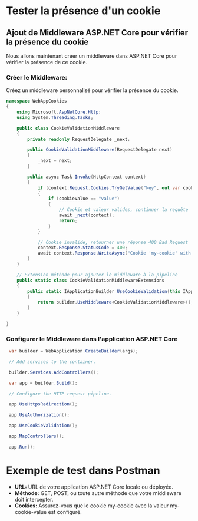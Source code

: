 # Tester la présence d'un cookie

## Ajout de Middleware ASP.NET Core pour vérifier la présence du cookie

Nous allons maintenant créer un middleware dans ASP.NET Core pour vérifier la présence de ce cookie.

### Créer le Middleware:

Créez un middleware personnalisé pour vérifier la présence du cookie.

``` csharp
namespace WebAppCookies
{
    using Microsoft.AspNetCore.Http;
    using System.Threading.Tasks;

    public class CookieValidationMiddleware
    {
        private readonly RequestDelegate _next;

        public CookieValidationMiddleware(RequestDelegate next)
        {
            _next = next;
        }

        public async Task Invoke(HttpContext context)
        {
            if (context.Request.Cookies.TryGetValue("key", out var cookieValue))
            {
                if (cookieValue == "value")
                {
                    // Cookie et valeur valides, continuer la requête
                    await _next(context);
                    return;
                }
            }

            // Cookie invalide, retourner une réponse 400 Bad Request
            context.Response.StatusCode = 400;
            await context.Response.WriteAsync("Cookie 'my-cookie' with value 'my-cookie-value' is required.");
        }
    }

    // Extension méthode pour ajouter le middleware à la pipeline
    public static class CookieValidationMiddlewareExtensions
    {
        public static IApplicationBuilder UseCookieValidation(this IApplicationBuilder builder)
        {
            return builder.UseMiddleware<CookieValidationMiddleware>();
        }
    }

}

```
### Configurer le Middleware dans l'application ASP.NET Core

``` csharp
 var builder = WebApplication.CreateBuilder(args);

 // Add services to the container.

 builder.Services.AddControllers();

 var app = builder.Build();

 // Configure the HTTP request pipeline.

 app.UseHttpsRedirection();

 app.UseAuthorization();

 app.UseCookieValidation();

 app.MapControllers();

 app.Run();

```
# Exemple de test dans Postman

- **URL:** URL de votre application ASP.NET Core locale ou déployée.
- **Méthode:** GET, POST, ou toute autre méthode que votre middleware doit intercepter.
- **Cookies:** Assurez-vous que le cookie my-cookie avec la valeur my-cookie-value est configuré.
  
       


 
